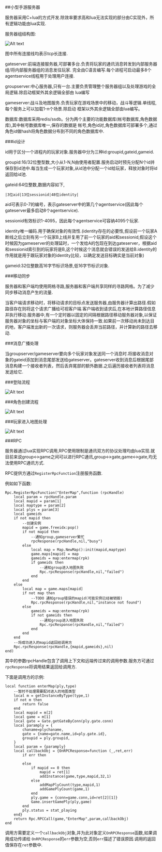 ##小型手游服务器



服务器采用C+lua的方式开发.除效率要求高和lua无法实现的部分由C实现外，所有逻辑功能由lua实现.

服务器组结构图:

![Alt text](./服务器结构图.jpg)


图中所有连接线均表示tcp长连接.


gateserver:前端连接服务器,可部署多台.负责将玩家的通讯消息转发到内部服务器组/将内部服务器组的消息发往玩家.
完全由C语言编写.每个进程可启动最多8个agentservice线程用于处理用户连接.

groupserver:中心服务器,只有一台.主要负责管理整个服务器组以及处理游戏的全局逻辑.除启动框架外其余逻辑全部由
lua编写

gameserver:战斗及地图服务.负责玩家在游戏场景中的移动，战斗等逻辑.单线程,每个服务上可以加载1-n个场景.除启动
框架以外其余逻辑全部由lua编写。

数据库:数据库采用redis/ssdb。分为两个主要的功能数据库(帐号数据库,角色数据库),其中帐号数据库唯一,保存的数据是
帐号,角色id对,角色数据库可部署多个,通过角色id做hash将角色数据分布到不同的角色数据库中.

###id设计

id用于区分一个进程内的玩家对象.服务器中分为三种id:groupid,gateid,gameid.

groupid:16/32位整型数,大小从1-N,N由使用者配置.服务启动时预先分配N个id并保存到id池中.每当生成一个玩家对象,从id池中分配一个id给玩家，释放对象时将id返回给id池.

gateid:64位整数,数据内容如下,

	|3位aid|13位sessionid|48位identity|

aid可表示0-7的编号，表示gateserver中的第几个agentservice(因此每个gateserver最多启动8个agentservice).

sessionid有效标识1-4095，因此每个agentservice可容纳4095个玩家.

identity唯一编码.用于确保对象的有效性.(identity存在的必要性,假设前一个玩家A断线之后立刻有另一个玩家B上线并复用了前一个玩家的aid和sessionid,假设这个时候因为gameserver的处理延时，一个发给A的包现在到达gateserver，根据aid和sessionid索引到的玩家将是B,这个时候这个消息就会错误的发送给B.identity的作用就是用于跟玩家对象的identity比较，以确定发送目标确实是当前对象)

gameid:32位整数高16字节标识场景,低16字节标识对象.


###移动同步

服务器和客户端均使用网格寻路,服务器和客户端共享同样的寻路网格。为了减少同步移动消息产生的流量.

当客户端请求移动时，将移动请求的目标点发送服务器,由服务器计算出路径.假如路径存在则将这个请求广播给可视客户端.客户端收到请求后,在本地计算路径信息并执行移动.服务器中,有一个定时器以固定的间隔根据路径移动服务器对象,以保证服务器对象的坐标与客户端的对象坐标大体保持一致.如果前一次移动尚未到达目的地，客户端发出新的一次请求，则服务器会丢弃当前路径，并计算新的路径去移动.


###消息广播处理

当groupserver/gameserver要向多个玩家对象发送同一个消息时.将接收消息对象的gateid添加到消息尾部发送给gateserver。gateserver收到消息后根据尾部消息构建一个接收者列表，然后丢弃尾部的额外数据.之后遍历接收者列表将消息发送给它.

###登陆流程

![Alt text](./登陆流程.jpg)


###角色创建流程


![Alt text](./角色创建.jpg)


###玩家进入地图处理

![Alt text](./玩家进入地图处理.jpg)


###RPC

服务器通过lua实现RPC调用,RPC使用限制是通讯双方的协议处理均由lua实现.就目前来说group<->game之间可以进行RPC通讯,group<->gate,game<->gate,均无法使用RPC通讯方式.

RPC提供方通过`RegisterRpcFunction`注册服务函数.

例如如下函数:

	Rpc.RegisterRpcFunction("EnterMap",function (rpcHandle)
		local param = rpcHandle.param
		local mapid = param[1]
		local maptype = param[2]
		local plys = param[3]
		local gameids
		if not mapid then
			--创建实例
			mapid = game.freeidx:pop()
			if not mapid then
				--通知group,gameserver繁忙
				rpcResponse(rpcHandle,nil,"busy")
			else
				local map = Map.NewMap():init(mapid,maptype)
				game.maps[mapid] = map
				gameids = map:entermap(rpk)
				if gameids then
					--通知group进入地图失败
					Rpc.rpcResponse(rpcHandle,nil,"failed")
				end
			end
		else
			local map = game.maps[mapid]
			if not map then
				--TODO 通知group错误的mapid(可能实例已经被销毁)
				Rpc.rpcResponse(rpcHandle,nil,"instance not found")
			else
				gameids = map:entermap(rpk)
				if not gameids then
					--通知group进入地图失败
					Rpc.rpcResponse(rpcHandle,nil,"failed")
				end
			end
		end
		--将成功进入的mapid返回给调用方
		Rpc.rpcResponse(rpcHandle,{mapid,gameids},nil)	
	end)

其中的参数rpcHandle包含了调用上下文和远端传过来的调用参数.服务方可通过`rpcResponse`将调用结果返回给调用方.

下面是调用方的示例:

	local function enterMap(ply,type)
		--暂时不处理需要配对进入的地图类型
		local m = getInstanceByType(type,1)
		if not m then
			return false
		end	
		local mapid = m[2]
		local game = m[1]
		local gate = Gate.getGateByConn(ply.gate.conn)	
		local paramply = {
			chaname=plychaname,
			gate = {name=gate.name,id=ply.gate.id},
			groupid = ply.groupid,
		}
		local param = {paramply}
		local callbackObj = {OnRPCResponse=function (_,ret,err)
			if err then	
			
			else
				if mapid == 0 then
					mapid = ret[1]
					addInstance(game,type,mapid,32,1)
				else
					addMapPlyCount(type,mapid,1)
					addGamePlyCount(game,1)
				end
				ply.game = {conn=game.conn,id=ret[2][1]}
				Game.insertGamePly(ply,game)	
			end
			ply.status = stat_playing
		end}
		return Rpc.RPCCall(game,"EnterMap",param,callbackObj)
	end

调用方需要定义一个`callbackObj`对象,并为此对象定义`OnRPCResponse`函数,如果调用成功传递给
`OnRPCResponse`的`err`参数为空,否则`err`描述了错误原因.调用的返回值保存在`ret`参数中.
